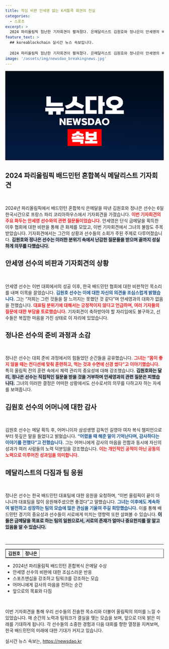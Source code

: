 ```yaml
---
title: 작심 비판 안세영 없는 K셔틀콕 회견의 진실
categories:
  - 스포츠
excerpt: >
  2024 파리올림픽 험난한 기자회견이 펼쳐졌다. 은메달리스트 김원호와 정나은이 안세영의 비판으로 곤란한 상황에 놓였고, 그들의 묵직한 발언이 화제를 모았다. 저마다의 고충과 함께 계속되는 배드민턴 대표팀의 갈등을 들여다보자!
feature_text: >
  ## koreablockchain 실시간 뉴스 속보입니다.

  2024 파리올림픽 험난한 기자회견이 펼쳐졌다. 은메달리스트 김원호와 정나은이 안세영의 비판으로 곤란한 상황에 놓였고, 그들의 묵직한 발언이 화제를 모았다. 저마다의 고충과 함께 계속되는 배드민턴 대표팀의 갈등을 들여다보자!
image: '/assets/img/newsdao_breakingnews.jpg'
---
```


<p><img src="/assets/img/newsdao_breakingnews.jpg" alt="koreablockchain 속보" /></p>

<h2 data-ke-size="size26">2024 파리올림픽 배드민턴 혼합복식 메달리스트 기자회견</h2>

<p data-ke-size="size16">&nbsp;</p>

<p>2024년 파리올림픽에서 배드민턴 혼합복식 은메달을 따낸 김원호와 정나은 선수는 6일 한국시간으로 프랑스 파리 코리아하우스에서 기자회견을 가졌습니다. <b><span style="color: #ee2323;">이번 기자회견의 주요 화두는 안세영 선수와의 관련 질문들이었습니다.</span></b> 안세영은 단식 금메달을 획득한 이후 협회에 대한 비판을 통해 큰 화제를 모았고, 이번 기자회견에서 그녀의 불참도 주목받았습니다. 기자회견에서는 그간의 상황과 선수들의 소회가 주된 주제로 다루어졌습니다. <b><span style="background-color: #21538527;">김원호와 정나은 선수는 이러한 분위기 속에서 난감한 질문들을 받으며 끝까지 성실하게 의무를 다했습니다.</span></b></p>

<h2 data-ke-size="size26">안세영 선수의 비판과 기자회견의 상황</h2>

<p data-ke-size="size16">&nbsp;</p>

<p>안세영 선수는 이번 대회에서의 성공 이후, 한국 배드민턴 협회에 대한 비판적인 목소리를 내며 이목을 끌었습니다. <b><span style="color: #1a5490;">김원호 선수는 이에 대한 자신의 의견을 조심스럽게 밝혔습니다.</span></b> 그는 “저희는 그런 것들을 잘 느끼지는 못했던 것 같다”며 안세영과의 대화가 없음을 전했습니다. <b><span style="color: #ee2323;">대표팀 분위기에 대해서는 긍정적이지 않다고 언급하며, 여러 기자들의 질문에 대한 부담을 토로했습니다.</span></b> 기자회견이 축하받아야 할 자리임에도 불구하고, 선수들은 복잡한 마음을 가진 상태로 이 자리에 있었습니다.</p>

<h2 data-ke-size="size26">정나은 선수의 준비 과정과 소감</h2>

<p data-ke-size="size16">&nbsp;</p>

<p>정나은 선수는 대회 준비 과정에서의 힘들었던 순간들을 공유했습니다. <b><span style="color: #ee2323;">그녀는 “몸이 좋지 않을 때는 컨디션에 맞춰 훈련하고, 먹는 것과 수면에 신경 썼다”고 이야기했습니다.</span></b> 특히 올림픽 전의 훈련 속에서 체력 관리의 중요성에 대해 강조했습니다. <b><span style="background-color: #21538527;">김원호와는 달리, 정나은 선수는 직접적인 질문을 받을 것을 거부하며 안세영과의 관련 질문은 피했습니다.</span></b> 그녀의 이러한 결정은 어떠한 상황에서도 선수로서의 의무를 다하고자 하는 자세를 보여줍니다.</p>

<h2 data-ke-size="size26">김원호 선수의 어머니에 대한 감사</h2>

<p data-ke-size="size16">&nbsp;</p>

<p>김원호 선수는 메달 획득 후, 어머니이자 삼성생명 감독인 길영아 여자 복식 챔피언으로부터 뜻깊은 말을 들었다고 밝혔습니다. <b><span style="color: #1a5490;">“어렸을 때 해준 말이 기억난다며, 감사하다는 이야기를 전했다”고 전했습니다.</span></b> 그는 어머니에게 감사의 마음을 전함과 동시에 자신의 성과가 여러 사람들의 노력 덕분임을 강조했습니다. <b><span style="color: #ee2323;">이는 개인적인 공적이 아닌 공동의 노력으로 이루어진 성과임을 의미합니다.</span></b></p>

<h2 data-ke-size="size26">메달리스트의 다짐과 팀 응원</h2>

<p data-ke-size="size16">&nbsp;</p>

<p>정나은 선수는 한국 배드민턴 대표팀에 대한 응원을 요청하며, “이번 올림픽이 끝이 아니니까 대표팀을 많이 응원해주셨으면 좋겠다”고 말했습니다. <b><span style="color: #1a5490;">그녀는 이후에도 계속하여 발전하고 성장하는 팀의 모습에 많은 관심을 기울여 주길 희망했습니다.</span></b> 이를 통해 배드민턴 경기의 중요성과 선수들이 서로에게 미치는 영향력 또한 살펴볼 수 있습니다. <b><span style="background-color: #21538527;">이들은 금메달을 목표로 하는 팀의 일원으로서, 서로의 존재가 얼마나 중요한지를 잘 알고 있음을 알 수 있습니다.</span></b></p>

<p data-ke-size="size16">&nbsp;</p>

<hr>

<table style="width: 100%;" border="1">
  <tr>
    <td style="text-align: center; height: 17px;"><b>김원호</b></td>
    <td style="text-align: center; height: 17px;"><b>정나은</b></td>
  </tr>
</table>

<ul>
  <li>2024년 파리올림픽 배드민턴 혼합복식 은메달 수상</li>
  <li>안세영 선수의 비판에 대한 조심스러운 반응</li>
  <li>스포츠맨십을 강조하고 팀워크를 강조하는 모습</li>
  <li>어머니에게 감사의 마음을 전하는 순간</li>
  <li>앞으로의 목표와 다짐</li>
</ul>

<p data-ke-size="size16">&nbsp;</p>

<p>이번 기자회견을 통해 우리 선수들의 진솔한 목소리와 더불어 올림픽의 의미를 느낄 수 있었습니다. 매 순간의 노력과 팀워크가 결실을 맺는 모습을 보며, 앞으로 더욱 밝은 미래를 기대하게 됩니다. 각 선수들의 소중한 경험과 다음 대회를 향한 열정을 지켜보며, 한국 배드민턴의 미래에 대한 기대가 커지고 있습니다.</p>
실시간 뉴스 속보는, <a href="https://newsdao.kr" rel="dofollow">https://newsdao.kr</a>



